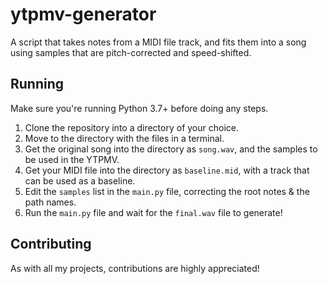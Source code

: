 # ytpmv-generator
A script that takes notes from a MIDI file track, and fits them into a song using samples that are pitch-corrected and speed-shifted.

## Running
Make sure you're running Python 3.7+ before doing any steps.

1. Clone the repository into a directory of your choice.
2. Move to the directory with the files in a terminal.
3. Get the original song into the directory as `song.wav`, and the samples to be used in the YTPMV.
4. Get your MIDI file into the directory as `baseline.mid`, with a track that can be used as a baseline.
5. Edit the `samples` list in the `main.py` file, correcting the root notes & the path names.
6. Run the `main.py` file and wait for the `final.wav` file to generate!

## Contributing
As with all my projects, contributions are highly appreciated!